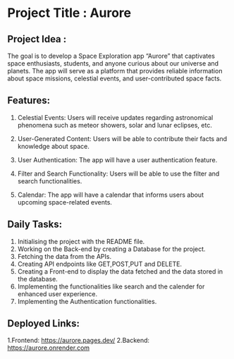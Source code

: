 # Project Title : Aurore

## Project Idea : 
The goal is to develop a Space Exploration app  “Aurore” that captivates space enthusiasts, students, and anyone curious about our universe and planets. The app will serve as a platform that provides reliable information about space missions, celestial events, and user-contributed space facts.

## Features:
1. Celestial Events: Users will receive updates regarding astronomical phenomena such as meteor showers, solar and lunar eclipses, etc.

2. User-Generated Content: Users will be able to contribute their facts and knowledge about space.

3. User Authentication: The app will have a user authentication feature.

4. Filter and Search Functionality: Users will be able to use the filter and search functionalities.

5. Calendar: The app will have a calendar that informs users about upcoming space-related events.


## Daily Tasks: 
1. Initialising the project with the README file.
2. Working on the Back-end by creating a Database for the project.
3. Fetching the data from the APIs.
4. Creating API endpoints like GET,POST,PUT and DELETE.
5. Creating a Front-end to display the data fetched and the data stored in the database.
6. Implementing the functionalities like search and the calender for enhanced user experience.
7. Implementing the Authentication functionalities.


## Deployed Links:
1.Frontend: https://aurore.pages.dev/ 
2.Backend: https://aurore.onrender.com

